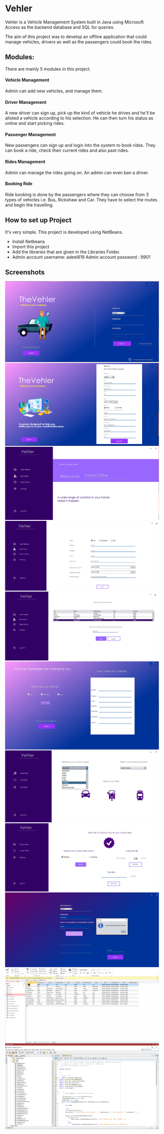# Vehler
Vehler is a Vehicle Management System built in Java using Microsoft Access as the backend database and SQL for queries.

The aim of this project was to develop an offline application that could manage vehicles, drivers as well as the passengers could book the rides.

## Modules:

There are mainly 5 modules in this project.
#### Vehicle Management
Admin can add new vehicles, and manage them.
#### Driver Management
A new driver can sign up, pick up the kind of vehicle he drives and he'll be alloted a vehicle according to his selection. He can then turn his status as online and start picking rides.
#### Passenger Management
New passengers can sign up and login into the system to book rides. They can book a ride, check their current rides and also past rides.
#### Rides Management
Admin can manage the rides going on. An admin can even ban a driver.
#### Booking Ride
Ride booking is done by the passengers where they can choose from 3 types of vehicles i.e. Bus, Rickshaw and Car. They have to select the routes and begin the travelling.

## How to set up Project

It's very simple. This project is developed using NetBeans. 
* Install Netbeans
* Import this project 
* Add the libraries that are given in the Libraries Folder.
* Admin account username: adeel619
  Admin account password : 9901

## Screenshots
<img src="vehler_screenshots/1.png" />
<img src="vehler_screenshots/15.png" />
<img src="vehler_screenshots/3.png" />
<img src="vehler_screenshots/4.png" />
<img src="vehler_screenshots/6.png" />
<img src="vehler_screenshots/16.png" />
<img src="vehler_screenshots/24.png" />
<img src="vehler_screenshots/31.png" />
<img src="vehler_screenshots/40.png" />
<img src="vehler_screenshots/42.png" />
<img src="vehler_screenshots/44.png" />






